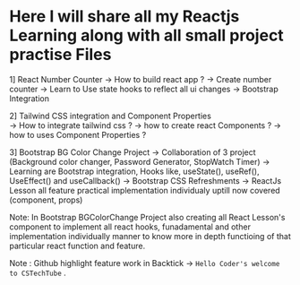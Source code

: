 # Here I will share all my Reactjs Learning along with all small project practise Files

1] React Number Counter
-> How to build react app ?
-> Create number counter
-> Learn to Use state hooks to reflect all ui changes
-> Bootstrap Integration

2] Tailwind CSS integration and Component Properties  
-> How to integrate tailwind css ?
-> how to create react Components ?
-> how to uses Component Properties ?

3] Bootstrap BG Color Change Project
-> Collaboration of 3 project (Background color changer, Password Generator, StopWatch Timer)
-> Learning are Bootstrap integration, Hooks like, useState(), useRef(), UseEffect() and useCallback()
-> Bootstrap CSS Refreshments
-> ReactJs Lesson all feature practical implementation individualy uptill now covered (component, props)

Note: In Bootstrap BGColorChange Project also creating all React Lesson's component to implement all react hooks, funadamental and other implementation individually manner to know more in depth functioing of that particular react function and feature.

Note : Github highlight feature work in Backtick -> `Hello Coder's welcome to CSTechTube` .
